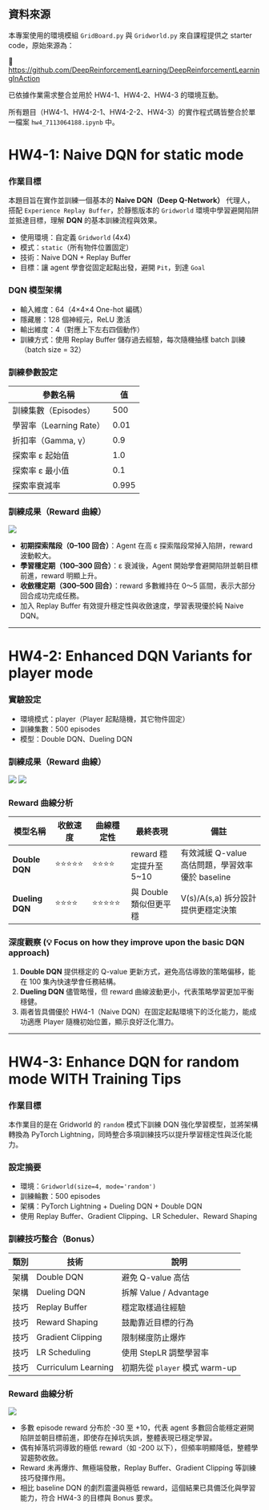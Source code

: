 ##  資料來源

本專案使用的環境模組 `GridBoard.py` 與 `Gridworld.py` 來自課程提供之 starter code，原始來源為：

🔗 https://github.com/DeepReinforcementLearning/DeepReinforcementLearningInAction

已依據作業需求整合並用於 HW4-1、HW4-2、HW4-3 的環境互動。

所有題目（HW4-1、HW4-2-1、HW4-2-2、HW4-3）的實作程式碼皆整合於單一檔案 `hw4_7113064188.ipynb` 中。

# **HW4-1: Naive DQN  for static mode** 

### 作業目標

本題目旨在實作並訓練一個基本的 **Naive DQN（Deep Q-Network）** 代理人，搭配 `Experience Replay Buffer`，於靜態版本的 `Gridworld` 環境中學習避開陷阱並抵達目標，理解 **DQN** 的基本訓練流程與效果。

- 使用環境：自定義 `Gridworld` (4x4)
- 模式：`static`（所有物件位置固定）
- 技術：Naive DQN + Replay Buffer
- 目標：讓 agent 學會從固定起點出發，避開 `Pit`，到達 `Goal`

### DQN 模型架構  

- 輸入維度：64（4×4×4 One-hot 編碼）
- 隱藏層：128 個神經元，ReLU 激活
- 輸出維度：4（對應上下左右四個動作）
- 訓練方式：使用 Replay Buffer 儲存過去經驗，每次隨機抽樣 batch 訓練（batch size = 32）


### 訓練參數設定

| 參數名稱                   | 值       |
|----------------------------|----------|
| 訓練集數（Episodes）       | 500      |
| 學習率（Learning Rate）    | 0.01     |
| 折扣率（Gamma, γ）         | 0.9      |
| 探索率 ε 起始值            | 1.0      |
| 探索率 ε 最小值            | 0.1      |
| 探索率衰減率               | 0.995    |

### 訓練成果（Reward 曲線）
![](docs/hw4_1_reward.png) 
 
- **初期探索階段（0–100 回合）**：Agent 在高 ε 探索階段常掉入陷阱，reward 波動較大。
- **學習穩定期（100–300 回合）**：ε 衰減後，Agent 開始學會避開陷阱並朝目標前進，reward 明顯上升。
- **收斂穩定期（300–500 回合）**：reward 多數維持在 0～5 區間，表示大部分回合成功完成任務。
- 加入 Replay Buffer 有效提升穩定性與收斂速度，學習表現優於純 Naive DQN。

  
---

# **HW4-2: Enhanced DQN Variants for player mode** 

### 實驗設定  

   - 環境模式：player（Player 起點隨機，其它物件固定）
   - 訓練集數：500 episodes
   - 模型：Double DQN、Dueling DQN

### 訓練成果（Reward 曲線）
![](docs/hw4_2_double.png)  ![](docs/hw4_2_dueling.png) 

### Reward 曲線分析

| 模型名稱       | 收斂速度     | 曲線穩定性   | 最終表現                     | 備註                                           |
|----------------|--------------|--------------|------------------------------|------------------------------------------------|
| **Double DQN** | ⭐⭐⭐⭐⭐        | ⭐⭐⭐⭐         | reward 穩定提升至 5~10       | 有效減緩 Q-value 高估問題，學習效率優於 baseline |
| **Dueling DQN**| ⭐⭐⭐⭐         | ⭐⭐⭐⭐⭐        | 與 Double 類似但更平穩       | V(s)/A(s,a) 拆分設計提供更穩定決策              |

### 深度觀察 (💡 Focus on how they improve upon the basic DQN approach) 
  

1. **Double DQN** 提供穩定的 Q-value 更新方式，避免高估導致的策略偏移，能在 100 集內快速學會任務結構。
2. **Dueling DQN** 儘管略慢，但 reward 曲線波動更小，代表策略學習更加平衡穩健。
3. 兩者皆具備優於 HW4-1（Naive DQN）在固定起點環境下的泛化能力，能成功適應 Player 隨機初始位置，顯示良好泛化潛力。

---

# **HW4-3: Enhance DQN for random mode WITH Training Tips**  

### 作業目標

本作業目的是在 Gridworld 的 `random` 模式下訓練 DQN 強化學習模型，並將架構轉換為 PyTorch Lightning，同時整合多項訓練技巧以提升學習穩定性與泛化能力。


### 設定摘要

- 環境：`Gridworld(size=4, mode='random')`
- 訓練輪數：500 episodes
- 架構：PyTorch Lightning + Dueling DQN + Double DQN
- 使用 Replay Buffer、Gradient Clipping、LR Scheduler、Reward Shaping

### 訓練技巧整合（Bonus）

| 類別 | 技術 | 說明 |
|------|------|------|
| 架構 | Double DQN | 避免 Q-value 高估 |
| 架構 | Dueling DQN | 拆解 Value / Advantage |
| 技巧 | Replay Buffer | 穩定取樣過往經驗 |
| 技巧 | Reward Shaping | 鼓勵靠近目標的行為 |
| 技巧 | Gradient Clipping | 限制梯度防止爆炸 |
| 技巧 | LR Scheduling | 使用 StepLR 調整學習率 |
| 技巧 | Curriculum Learning | 初期先從 `player` 模式 warm-up |

### Reward 曲線分析  
![](docs/hw4_3_optimized.png)  

- 多數 episode reward 分布於 -30 至 +10，代表 agent 多數回合能穩定避開陷阱並朝目標前進，即使存在掉坑失誤，整體表現已穩定學習。
- 偶有掉落坑洞導致的極低 reward（如 -200 以下），但頻率明顯降低，整體學習趨勢收斂。
- Reward 未再爆炸、無極端發散，Replay Buffer、Gradient Clipping 等訓練技巧發揮作用。
- 相比 baseline DQN 的劇烈震盪與極低 reward，這個結果已具備泛化與學習能力，符合 HW4-3 的目標與 Bonus 要求。
